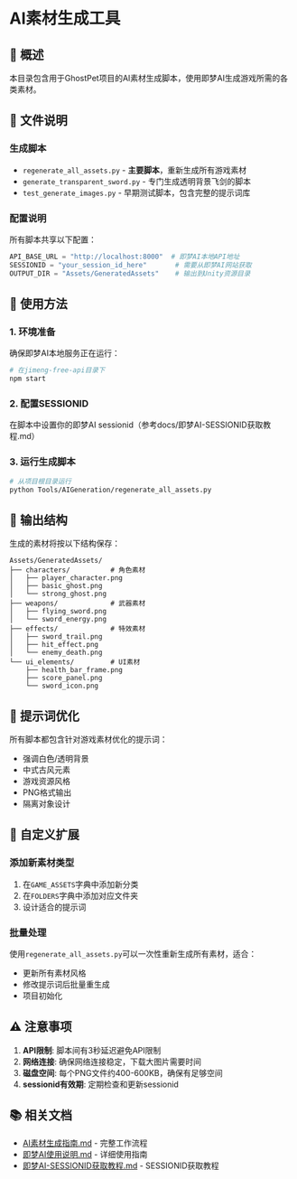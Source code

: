 # AI素材生成工具

## 📖 概述

本目录包含用于GhostPet项目的AI素材生成脚本，使用即梦AI生成游戏所需的各类素材。

## 📁 文件说明

### 生成脚本
- `regenerate_all_assets.py` - **主要脚本**，重新生成所有游戏素材
- `generate_transparent_sword.py` - 专门生成透明背景飞剑的脚本  
- `test_generate_images.py` - 早期测试脚本，包含完整的提示词库

### 配置说明
所有脚本共享以下配置：
```python
API_BASE_URL = "http://localhost:8000"  # 即梦AI本地API地址
SESSIONID = "your_session_id_here"       # 需要从即梦AI网站获取
OUTPUT_DIR = "Assets/GeneratedAssets"    # 输出到Unity资源目录
```

## 🚀 使用方法

### 1. 环境准备
确保即梦AI本地服务正在运行：
```bash
# 在jimeng-free-api目录下
npm start
```

### 2. 配置SESSIONID
在脚本中设置你的即梦AI sessionid（参考docs/即梦AI-SESSIONID获取教程.md）

### 3. 运行生成脚本
```bash
# 从项目根目录运行
python Tools/AIGeneration/regenerate_all_assets.py
```

## 📂 输出结构

生成的素材将按以下结构保存：
```
Assets/GeneratedAssets/
├── characters/          # 角色素材
│   ├── player_character.png
│   ├── basic_ghost.png
│   └── strong_ghost.png
├── weapons/             # 武器素材
│   ├── flying_sword.png
│   └── sword_energy.png
├── effects/             # 特效素材
│   ├── sword_trail.png
│   ├── hit_effect.png
│   └── enemy_death.png
└── ui_elements/         # UI素材
    ├── health_bar_frame.png
    ├── score_panel.png
    └── sword_icon.png
```

## 🎨 提示词优化

所有脚本都包含针对游戏素材优化的提示词：
- 强调白色/透明背景
- 中式古风元素
- 游戏资源风格
- PNG格式输出
- 隔离对象设计

## 🔧 自定义扩展

### 添加新素材类型
1. 在`GAME_ASSETS`字典中添加新分类
2. 在`FOLDERS`字典中添加对应文件夹
3. 设计适合的提示词

### 批量处理
使用`regenerate_all_assets.py`可以一次性重新生成所有素材，适合：
- 更新所有素材风格
- 修改提示词后批量重生成
- 项目初始化

## ⚠️ 注意事项

1. **API限制**: 脚本间有3秒延迟避免API限制
2. **网络连接**: 确保网络连接稳定，下载大图片需要时间
3. **磁盘空间**: 每个PNG文件约400-600KB，确保有足够空间
4. **sessionid有效期**: 定期检查和更新sessionid

## 📚 相关文档

- [AI素材生成指南.md](../../docs/AI素材生成指南.md) - 完整工作流程
- [即梦AI使用说明.md](../../docs/即梦AI使用说明.md) - 详细使用指南
- [即梦AI-SESSIONID获取教程.md](../../docs/即梦AI-SESSIONID获取教程.md) - SESSIONID获取教程
